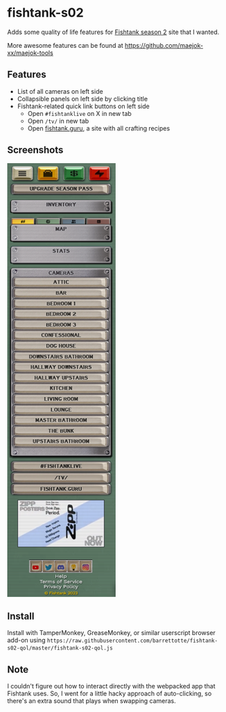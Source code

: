 # fishtank-s02

Adds some quality of life features for [Fishtank season 2](https://www.fishtank.live/) site that I wanted.

More awesome features can be found at https://github.com/maejok-xx/maejok-tools

## Features

- List of all cameras on left side
- Collapsible panels on left side by clicking title
- Fishtank-related quick link buttons on left side
  - Open `#fishtanklive` on X in new tab
  - Open `/tv/` in new tab
  - Open [fishtank.guru](https://fishtank.guru/), a site with all crafting recipes

## Screenshots

<img src="images/cam-list.png" alt="camera list" width="250px" height="1000px"/>

## Install

Install with TamperMonkey, GreaseMonkey, or similar userscript browser add-on using `https://raw.githubusercontent.com/barrettotte/fishtank-s02-qol/master/fishtank-s02-qol.js`

## Note

I couldn't figure out how to interact directly with the webpacked app that Fishtank uses.
So, I went for a little hacky approach of auto-clicking, so there's an extra sound that plays when swapping cameras.
